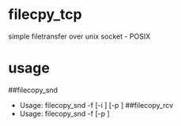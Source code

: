 # filecpy_tcp
simple filetransfer over unix socket - POSIX
# usage
##filecopy_snd
 * Usage: filecopy_snd -f <file> [-i <ip>] [-p <port>]
##filecopy_rcv
 * Usage: filecopy_snd -f <file> [-p <port>]
